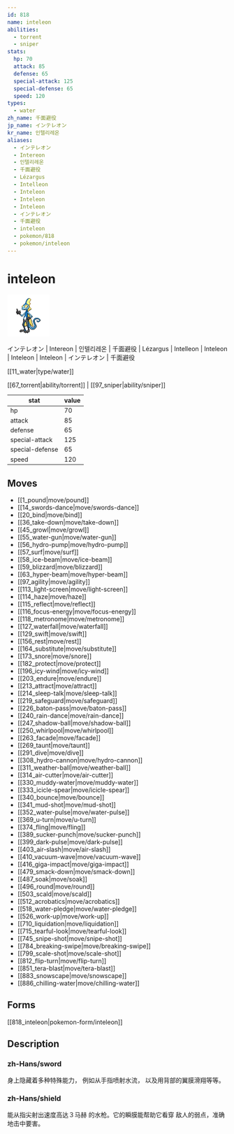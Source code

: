 ```yaml
---
id: 818
name: inteleon
abilities:
  - torrent
  - sniper
stats:
  hp: 70
  attack: 85
  defense: 65
  special-attack: 125
  special-defense: 65
  speed: 120
types:
  - water
zh_name: 千面避役
jp_name: インテレオン
kr_name: 인텔리레온
aliases:
  - インテレオン
  - Intereon
  - 인텔리레온
  - 千面避役
  - Lézargus
  - Intelleon
  - Inteleon
  - Inteleon
  - Inteleon
  - インテレオン
  - 千面避役
  - inteleon
  - pokemon/818
  - pokemon/inteleon
---
```

# inteleon

![](https://raw.githubusercontent.com/PokeAPI/sprites/master/sprites/pokemon/818.png)

インテレオン | Intereon | 인텔리레온 | 千面避役 | Lézargus | Intelleon | Inteleon | Inteleon | Inteleon | インテレオン | 千面避役

[[11_water|type/water]]

[[67_torrent|ability/torrent]] | [[97_sniper|ability/sniper]]

|stat|value|
|---|---|
|hp|70|
|attack|85|
|defense|65|
|special-attack|125|
|special-defense|65|
|speed|120|


## Moves

- [[1_pound|move/pound]]
- [[14_swords-dance|move/swords-dance]]
- [[20_bind|move/bind]]
- [[36_take-down|move/take-down]]
- [[45_growl|move/growl]]
- [[55_water-gun|move/water-gun]]
- [[56_hydro-pump|move/hydro-pump]]
- [[57_surf|move/surf]]
- [[58_ice-beam|move/ice-beam]]
- [[59_blizzard|move/blizzard]]
- [[63_hyper-beam|move/hyper-beam]]
- [[97_agility|move/agility]]
- [[113_light-screen|move/light-screen]]
- [[114_haze|move/haze]]
- [[115_reflect|move/reflect]]
- [[116_focus-energy|move/focus-energy]]
- [[118_metronome|move/metronome]]
- [[127_waterfall|move/waterfall]]
- [[129_swift|move/swift]]
- [[156_rest|move/rest]]
- [[164_substitute|move/substitute]]
- [[173_snore|move/snore]]
- [[182_protect|move/protect]]
- [[196_icy-wind|move/icy-wind]]
- [[203_endure|move/endure]]
- [[213_attract|move/attract]]
- [[214_sleep-talk|move/sleep-talk]]
- [[219_safeguard|move/safeguard]]
- [[226_baton-pass|move/baton-pass]]
- [[240_rain-dance|move/rain-dance]]
- [[247_shadow-ball|move/shadow-ball]]
- [[250_whirlpool|move/whirlpool]]
- [[263_facade|move/facade]]
- [[269_taunt|move/taunt]]
- [[291_dive|move/dive]]
- [[308_hydro-cannon|move/hydro-cannon]]
- [[311_weather-ball|move/weather-ball]]
- [[314_air-cutter|move/air-cutter]]
- [[330_muddy-water|move/muddy-water]]
- [[333_icicle-spear|move/icicle-spear]]
- [[340_bounce|move/bounce]]
- [[341_mud-shot|move/mud-shot]]
- [[352_water-pulse|move/water-pulse]]
- [[369_u-turn|move/u-turn]]
- [[374_fling|move/fling]]
- [[389_sucker-punch|move/sucker-punch]]
- [[399_dark-pulse|move/dark-pulse]]
- [[403_air-slash|move/air-slash]]
- [[410_vacuum-wave|move/vacuum-wave]]
- [[416_giga-impact|move/giga-impact]]
- [[479_smack-down|move/smack-down]]
- [[487_soak|move/soak]]
- [[496_round|move/round]]
- [[503_scald|move/scald]]
- [[512_acrobatics|move/acrobatics]]
- [[518_water-pledge|move/water-pledge]]
- [[526_work-up|move/work-up]]
- [[710_liquidation|move/liquidation]]
- [[715_tearful-look|move/tearful-look]]
- [[745_snipe-shot|move/snipe-shot]]
- [[784_breaking-swipe|move/breaking-swipe]]
- [[799_scale-shot|move/scale-shot]]
- [[812_flip-turn|move/flip-turn]]
- [[851_tera-blast|move/tera-blast]]
- [[883_snowscape|move/snowscape]]
- [[886_chilling-water|move/chilling-water]]

## Forms



[[818_inteleon|pokemon-form/inteleon]]

## Description

### zh-Hans/sword

身上隐藏着多种特殊能力，
例如从手指喷射水流，
以及用背部的翼膜滑翔等等。

### zh-Hans/shield

能从指尖射出速度高达３马赫
的水枪。它的瞬膜能帮助它看穿
敌人的弱点，准确地击中要害。

